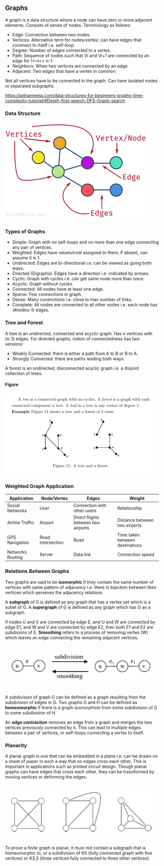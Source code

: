 ## Graphs

A graph is a data structure where a node can have zero or more adjacent elements. Consists of series of nodes. Terminology as follows:

- Edge: Connection between two nodes.
- Vertices: Alternative term for nodes/vertex; can have edges that coonnect to itself i.e. self-loop.
- Degree: Number of edges connected to a vertex.
- Path: Sequence of nodes such that Vi and Vi+1 are connected by an edge for 1<=i<= n-1.
- Neighbors: When two vertices are connected by an edge.
- Adjacent: Two edges that have a vertex in common.

Not all vertices have to be connected in the graph. Can have isolated nodes or separated subgraphs.

https://adrianmejia.com/data-structures-for-beginners-graphs-time-complexity-tutorial/#Depth-first-search-DFS-Graph-search

### Data Structure

<img src="../../images/graphs.PNG" />

### Types of Graphs

- Simple: Graph with no self-loops and no more than one edge connecting any pair of vertices.
- Weighted: Edges have values/cost assigned to them; if absent, can assume it is 1.
- Undirected: Edges are bi-directional i.e. can be viewed as going both ways.
- Directed (Digraphs): Edges have a direction i.e. indicated by arrows.
- Cyclic: Graph with cycles i.e. can get same node more than once.
- Acyclic: Graph without cycles.
- Connected: All nodes have at least one edge.
- Sparse: Few connections in graph.
- Dense: Many conenctions i.e. close to max number of links.
- Complete: All nodes are connected to all other nodes i.e. each node has (#nodes-1) edges.

### Tree and Forest

A tree is an undirected, connected and acyclic graph. Has n vertices with (n-1) edges. For directed graphs, notion of connectedness has two versions:

- Weakly Connected: there is either a path from A to B or B to A.
- Strongly Connected: there are paths leading both ways.

A forest is an undirected, disconnected acyclic graph i.e. a disjoint collection of trees.

#### Figure

<img src="../../images/graphs-forest.PNG" />

### Weighted Graph Application

| Application      | Node/Vertex       | Edges                               | Weight                          |
| ---------------- | ----------------- | ----------------------------------- | ------------------------------- |
| Social Networks  | User              | Connection with other users         | Relationship                    |
| Airline Traffic  | Airport           | Direct flights between two airports | Distance between two airports   |
| GPS Navigation   | Road intersection | Road                                | Time taken between destinations |
| Networks Routing | Server            | Data link                           | Connection speed                |

### Relations Between Graphs

Two graphs are said to be **isomorphic** if they contain the same number of vertices with same pattern of adjacency i.e. there is bijection between their vertices which perseves the adjacency relations.

A **subgraph** of G is defined as any graph that has a vertex set which is a subet of G. A **supergraph** of G is defined as any graph which has G as a subgraph.

If nodes U and V are connected by edge E, and U and W are connected by edge E1, and W and V are connected by edge E2, then both E1 and E2 are subdivions of E. **Smoothing** refers to a process of removing vertex (W) which leaves an edge connecting the remaining adjacent vertices.

<div style="text-align: center; padding: 15px">
  <img src="../../images/subdivision.PNG" />
</div>

A subdivision of graph G can be defined as a graph resulting from the subdivision of edges in G. Two graphs G and H can be defined as **homeomorphic** if there is a graph isomorphism from some subdivision of G to some subdivision of H.

An **edge contraction** removes an edge from a graph and merges the two vertices previously connected by it. This can lead to multiple edges between a pair of vertices, or self-loops connecting a vertex to itself.

### Planarity

A planar graph is one that can be embedded in a plane i.e. can be drawn on a sheet of paper in such a way that no edges cross each other. This is important in applications such as printed circuit design. Though planar graphs can have edges that cross each other, they can be transformed by moving vertices or deforming the edges.

<div style="text-align: center; padding: 15px">
  <img src="../../images/planar.PNG" />
</div>

To prove a finite graph is planar, it must not contain a subgraph that is homeomorphic to, or a subdivision of K5 (fully connected graph with five vertices) or K3,3 (three vertices fully connected to three other vertices).
